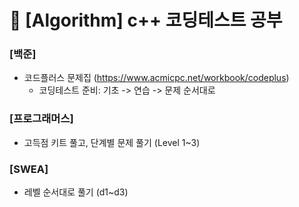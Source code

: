 # 🤩 [Algorithm] c++ 코딩테스트 공부

### [백준]
- 코드플러스 문제집 (https://www.acmicpc.net/workbook/codeplus) 
  - 코딩테스트 준비: 기초 -> 연습 -> 문제 순서대로
  
### [프로그래머스] 
- 고득점 키트 풀고, 단계별 문제 풀기 (Level 1~3)

### [SWEA]
- 레벨 순서대로 풀기 (d1~d3)

